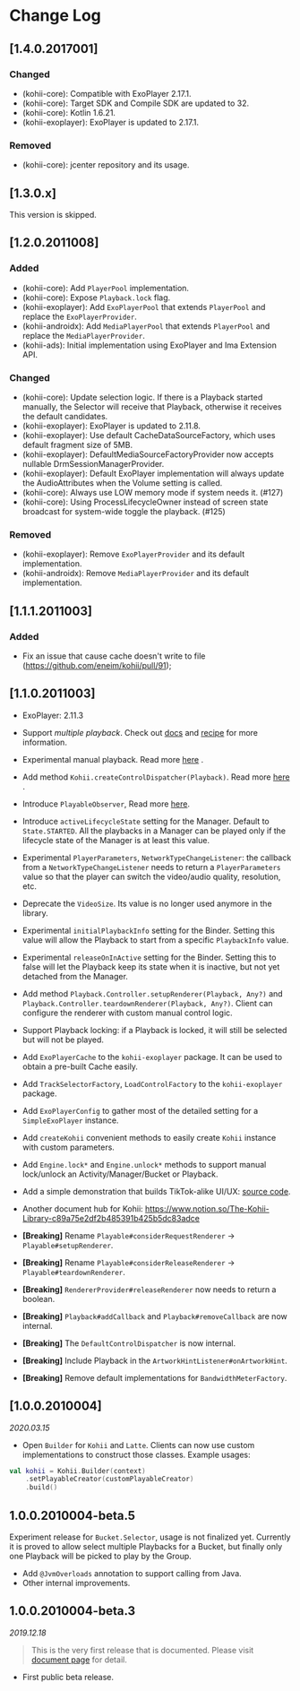 # Change Log

## [1.4.0.2017001]

### Changed

- (kohii-core): Compatible with ExoPlayer 2.17.1.
- (kohii-core): Target SDK and Compile SDK are updated to 32.
- (kohii-core): Kotlin 1.6.21.
- (kohii-exoplayer): ExoPlayer is updated to 2.17.1.

### Removed

- (kohii-core): jcenter repository and its usage.

## [1.3.0.x]

This version is skipped.

## [1.2.0.2011008]

### Added

- (kohii-core): Add `PlayerPool` implementation.
- (kohii-core): Expose `Playback.lock` flag.
- (kohii-exoplayer): Add `ExoPlayerPool` that extends `PlayerPool` and replace
  the `ExoPlayerProvider`.
- (kohii-androidx): Add `MediaPlayerPool` that extends `PlayerPool` and replace
  the `MediaPlayerProvider`.
- (kohii-ads): Initial implementation using ExoPlayer and Ima Extension API.

### Changed

- (kohii-core): Update selection logic. If there is a Playback started manually, the Selector will
  receive that Playback, otherwise it receives the default candidates.
- (kohii-exoplayer): ExoPlayer is updated to 2.11.8.
- (kohii-exoplayer): Use default CacheDataSourceFactory, which uses default fragment size of 5MB.
- (kohii-exoplayer): DefaultMediaSourceFactoryProvider now accepts nullable
  DrmSessionManagerProvider.
- (kohii-exoplayer): Default ExoPlayer implementation will always update the AudioAttributes when
  the Volume setting is called.
- (kohii-core): Always use LOW memory mode if system needs it. (#127)
- (kohii-core): Using ProcessLifecycleOwner instead of screen state broadcast for system-wide toggle
  the playback. (#125)

### Removed

- (kohii-exoplayer): Remove `ExoPlayerProvider` and its default implementation.
- (kohii-androidx): Remove `MediaPlayerProvider` and its default implementation.

## [1.1.1.2011003]

### Added

- Fix an issue that cause cache doesn't write to file (https://github.com/eneim/kohii/pull/91);

## [1.1.0.2011003]

- ExoPlayer: 2.11.3
- Support _multiple playback_. Check out [docs](https://eneim.github.io/kohii/usage/advance/)
  and [recipe](https://www.notion.so/00ea153b5378454dbc7a104733cd01d9) for more information.
- Experimental manual playback. Read
  more [here](https://www.notion.so/Manual-playback-controller-in-Kohii-212927dd75de4971bc28d27e4b34911a)
  .
- Add method `Kohii.createControlDispatcher(Playback)`. Read
  more [here](https://www.notion.so/Manual-playback-controller-in-Kohii-212927dd75de4971bc28d27e4b34911a#999cb7749ed74cf9aa1c2329c093401f)
  .
- Introduce `PlayableObserver`, Read
  more [here](https://www.notion.so/8ebea74d5e3347c580209652f374247c).
- Introduce `activeLifecycleState` setting for the Manager. Default to `State.STARTED`. All the
  playbacks in a Manager can be played only if the lifecycle state of the Manager is at least this
  value.
- Experimental `PlayerParameters`, `NetworkTypeChangeListener`: the callback from
  a `NetworkTypeChangeListener` needs to return a `PlayerParameters` value so that the player can
  switch the video/audio quality, resolution, etc.
- Deprecate the `VideoSize`. Its value is no longer used anymore in the library.
- Experimental `initialPlaybackInfo` setting for the Binder. Setting this value will allow the
  Playback to start from a specific `PlaybackInfo` value.
- Experimental `releaseOnInActive` setting for the Binder. Setting this to false will let the
  Playback keep its state when it is inactive, but not yet detached from the Manager.
- Add method `Playback.Controller.setupRenderer(Playback, Any?)`
  and `Playback.Controller.teardownRenderer(Playback, Any?)`. Client can configure the renderer with
  custom manual control logic.
- Support Playback locking: if a Playback is locked, it will still be selected but will not be
  played.
- Add `ExoPlayerCache` to the `kohii-exoplayer` package. It can be used to obtain a pre-built Cache
  easily.
- Add `TrackSelectorFactory`, `LoadControlFactory` to the `kohii-exoplayer` package.
- Add `ExoPlayerConfig` to gather most of the detailed setting for a `SimpleExoPlayer` instance.
- Add `createKohii` convenient methods to easily create `Kohii` instance with custom parameters.
- Add `Engine.lock*` and `Engine.unlock*` methods to support manual lock/unlock an
  Activity/Manager/Bucket or Playback.
- Add a simple demonstration that builds TikTok-alike
  UI/UX: [source code](https://github.com/eneim/kohii/tree/dev-v1/kohii-sample-tiktok).
- Another document hub for
  Kohii: https://www.notion.so/The-Kohii-Library-c89a75e2df2b485391b425b5dc83adce

- **[Breaking]** Rename `Playable#considerRequestRenderer` -> `Playable#setupRenderer`.
- **[Breaking]** Rename `Playable#considerReleaseRenderer` -> `Playable#teardownRenderer`.
- **[Breaking]** `RendererProvider#releaseRenderer` now needs to return a boolean.
- **[Breaking]** `Playback#addCallback` and `Playback#removeCallback` are now internal.
- **[Breaking]** The `DefaultControlDispatcher` is now internal.
- **[Breaking]** Include Playback in the `ArtworkHintListener#onArtworkHint`.
- **[Breaking]** Remove default implementations for `BandwidthMeterFactory`.

## [1.0.0.2010004]

_2020.03.15_

- Open `Builder` for `Kohii` and `Latte`. Clients can now use custom implementations to construct
  those classes. Example usages:

```Kotlin
val kohii = Kohii.Builder(context)
    .setPlayableCreator(customPlayableCreator)
    .build()
```

## 1.0.0.2010004-beta.5

Experiment release for `Bucket.Selector`, usage is not finalized yet. Currently it is proved to
allow select multiple Playbacks for a Bucket, but finally only one Playback will be picked to play
by the Group.

- Add `@JvmOverloads` annotation to support calling from Java.
- Other internal improvements.

## 1.0.0.2010004-beta.3

_2019.12.18_

> This is the very first release that is documented. Please
> visit [document page](https://eneim.github.io/kohii) for detail.

- First public beta release.
